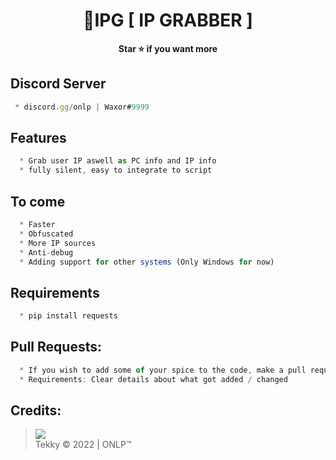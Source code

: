# 


<h1 align="center">💎IPG [ IP GRABBER ]</h1>

<p align='center'>
  <b>Star ⭐ if you want more</b><br>
</p>

## Discord Server
```js
 * discord.gg/onlp | Waxor#9999
```
## Features
```js
  * Grab user IP aswell as PC info and IP info
  * fully silent, easy to integrate to script
```

## To come
```js
  * Faster
  * Obfuscated
  * More IP sources
  * Anti-debug
  * Adding support for other systems (Only Windows for now)
```

## Requirements
```js
  * pip install requests
```

##  Pull Requests:
```js
  * If you wish to add some of your spice to the code, make a pull request 
  * Requirements: Clear details about what got added / changed
```


##  Credits:
 > [![](https://cdn.discordapp.com/avatars/719864492514738226/a_5de73a96793f9b0b3cbbafc2efc25ec7.gif?size=100)](https://github.com/xtekky) <br>Tekky © 2022 | ONLP™
